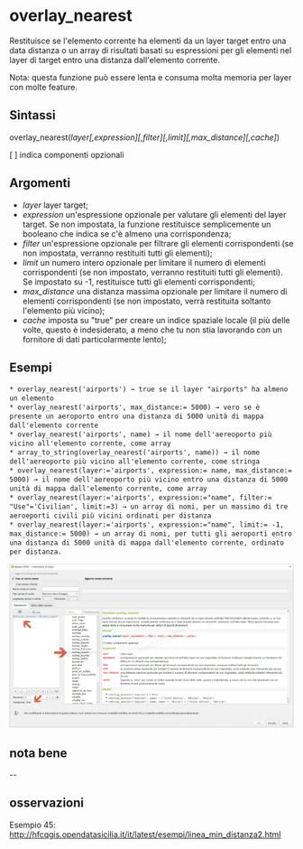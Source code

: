 # overlay_nearest

Restituisce se l'elemento corrente ha elementi da un layer target entro una data distanza o un array di risultati basati su espressioni per gli elementi nel layer di target entro una distanza dall'elemento corrente.

Nota: questa funzione può essere lenta e consuma molta memoria per layer con molte feature.

## Sintassi

overlay_nearest(_layer[,expression][,filter][,limit][,max_distance][,cache]_)

[ ] indica componenti opzionali

## Argomenti

* _layer_ layer target;
* _expression_ un'espressione opzionale per valutare gli elementi del layer target. Se non impostata, la funzione restituisce semplicemente un booleano che indica se c'è almeno una corrispondenza;
* _filter_ un'espressione opzionale per filtrare gli elementi corrispondenti (se non impostata, verranno restituiti tutti gli elementi);
* _limit_ un numero intero opzionale per limitare il numero di elementi corrispondenti (se non impostato, verranno restituiti tutti gli elementi). Se impostato su -1, restituisce tutti gli elementi corrispondenti;
* _max_distance_ una distanza massima opzionale per limitare il numero di elementi corrispondenti (se non impostato, verrà restituita soltanto l'elemento più vicino);
* _cache_ imposta su "true" per creare un indice spaziale locale (il più delle volte, questo è indesiderato, a meno che tu non stia lavorando con un fornitore di dati particolarmente lento);

## Esempi

```
* overlay_nearest('airports') → true se il layer "airports" ha almeno un elemento
* overlay_nearest('airports', max_distance:= 5000) → vero se è presente un aeroporto entro una distanza di 5000 unità di mappa dall'elemento corrente
* overlay_nearest('airports', name) → il nome dell'aereoporto più vicino all'elemento corrente, come array
* array_to_string(overlay_nearest('airports', name)) → il nome dell'aereoporto più vicino all'elemento corrente, come stringa
* overlay_nearest(layer:='airports', expression:= name, max_distance:= 5000) → il nome dell'aereoporto più vicino entro una distanza di 5000 unità di mappa dall'elemento corrente, come array
* overlay_nearest(layer:='airports', expression:="name", filter:= "Use"='Civilian', limit:=3) → un array di nomi, per un massimo di tre aeroeporti civili più vicini ordinati per distanza
* overlay_nearest(layer:='airports', expression:="name", limit:= -1, max_distance:= 5000) → un array di nomi, per tutti gli aeroporti entro una distanza di 5000 unità di mappa dall'elemento corrente, ordinato per distanza.
```

![](/img/geometria/refFunction/overlay_nearest.png)

## nota bene

--

## osservazioni

Esempio 45: <http://hfcqgis.opendatasicilia.it/it/latest/esempi/linea_min_distanza2.html>

